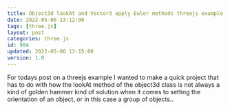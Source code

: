 ```yaml
---
title: Object3d lookAt and Vector3 apply Euler methods threejs example
date: 2022-05-06 13:12:00
tags: [three.js]
layout: post
categories: three.js
id: 984
updated: 2022-05-06 13:15:00
version: 1.0
---
```


For todays post on a threejs example I wanted to make a quick project that has to do with how the lookAt method of the object3d class is not always a kind of golden hammer kind of solution when it comes to setting the orientation of an object, or in this case a group of objects..

<!-- more -->
